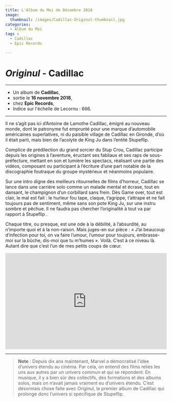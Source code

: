 ```yaml
---
title: L'Album du Moi de Décembre 2018
image: 
  thumbnail: /images/Cadillac-Originul-thumbnail.jpg
categories:
  - Album du Moi
tags :
  - Cadillac
  - Epic Records

---
```


# _Originul_ - Cadillac

---

- Un album de **Cadillac**,
- sortie le **16 novembre 2018**,
- chez **Epic Records**,
- Indice sur l'échelle de Lecornu : 666.

---

Il ne s’agit pas ici d’Antoine de Lamothe Cadillac, émigré au nouveau monde, dont le patronyme fut emprunté pour une marque d’automobile américaines superlatives, ni du paisible village de Cadillac en Gironde, d’où il était parti, mais bien de l’acolyte de King Ju dans l’entité Stupeflip.

Complice de prédilection du grand sorcier du Stup Crou, Cadillac participe depuis les origines à l’aventure, éructant ses fabliaux et ses raps de sous-préfecture, mettant en son et lumière les spectacs, réalisant une partie des vidéos, composant ou participant à l’écriture d’une part notable de la discographie foutraque du groupe mystérieux et néanmoins populaire.

Sur une intro digne des meilleurs ritournelles de films d’horreur, Cadillac se lance dans une carrière solo comme un malade mental et écrase, tout en dansant, le champignon d’un corbillard sans frein. Dès Game over, tout est clair, le mal est fait : le hurleur fou tape, claque, t’agrippe, t’attrape et ne fait toujours pas de sentiment, même sans son pote King Ju, sur une instru sombre et pêchue. Il ne faudra pas chercher l’originalité à tout va par rapport à Stupeflip .

Chaque titre, ou presque, est une ode à la débilité, à l’absurdité, au n’importe quoi et à la non-raison. Mais juges-en sur pièce : « J’ai beaucoup d’infection pour toi, on va faire l’umour, l’umour pour toujours, embrasse-moi sur la bûche, dis-moi que tu m’humes ». Voilà. C’est à ce niveau là. Autant dire que c’est l’un de mes petits coups de cœur.

<iframe src="https://open.spotify.com/album/4Wh1xDMbgVpfb6u4nVHOxX" width="100%" height="300" frameborder="0" allowtransparency="true" allow="encrypted-media"></iframe>

---

> **Note** : Depuis dix ans maintenant, Marvel a démocratisé l’idée d’univers étendu au cinéma. Par cela, on entend des films reliés les uns aux autres par un univers commun et qui se répondent. En musique, il y a bien sûr des collectifs, des formations et des albums solos, mais on n’avait jamais vraiment eu d’univers étendu. C’est désormais chose faite avec Originul, le premier album de Cadillac qui prolonge donc l’univers si spécifique de Stupeflip.
